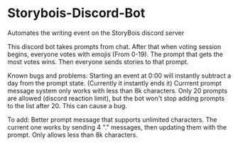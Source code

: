 # Storybois-Discord-Bot
Automates the writing event on the StoryBois discord server

This discord bot takes prompts from chat.
After that when voting session begins, everyone votes with emojis (From 0-19).
The prompt that gets the most votes wins.
Then everyone sends stories to that prompt.

Known bugs and problems:
Starting an event at 0:00 will instantly subtract a day from the prompt state. (Currently it instantly ends it)
Currrent prompt message system only works with less than 8k characters.
Only 20 prompts are allowed (discord reaction limit), but the bot won't stop adding prompts to the list after 20. This can cause a bug.

To add:
Better prompt message that supports unlimited characters. The current one works by sending 4 "." messages, then updating them with the prompt. Only allows less than 8k characters.

